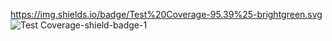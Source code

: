 https://img.shields.io/badge/Test%20Coverage-95.39%25-brightgreen.svg
![Test Coverage-shield-badge-1](https://img.shields.io/badge/Test%20Coverage-95.39%25-brightgreen.svg)